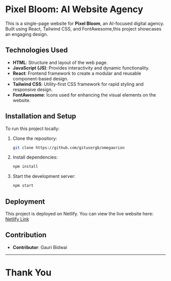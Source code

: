 # Pixel Bloom: AI Website Agency

This is a single-page website for **Pixel Bloom**, an AI-focused digital agency. 
Built using React, Tailwind CSS, and FontAwesome,this project showcases an engaging design.

## Technologies Used

- **HTML**: Structure and layout of the web page.
- **JavaScript (JS)**: Provides interactivity and dynamic functionality.
- **React**: Frontend framework to create a modular and reusable component-based design.
- **Tailwind CSS**: Utility-first CSS framework for rapid styling and responsive design.
- **FontAwesome**: Icons used for enhancing the visual elements on the website.

## Installation and Setup

To run this project locally:

1. Clone the repository:
   ```bash
   git clone https://github.com/gitusergb/omegaorion
   ```
2. Install dependencies:
   ```bash
   npm install
   ```
3. Start the development server:
   ```bash
   npm start
   ```

## Deployment

This project is deployed on Netlify. You can view the live website here:
[Netlify Link](https://startling-peony-ddafe2.netlify.app/)

## Contribution

- **Contributor**: Gauri Bidwai

---
# Thank You

<!-- # Getting Started with Create React App
https://www.figma.com/design/h9mWorazfgltgaVtOfcdfb/Assignment?node-id=0-1&t=AdZo4mzFeEAHEwTC-1
This project was bootstrapped with [Create React App](https://github.com/facebook/create-react-app).

## Available Scripts

In the project directory, you can run:

### `npm start`

Runs the app in the development mode.\
Open [http://localhost:3000](http://localhost:3000) to view it in your browser.

The page will reload when you make changes.\
You may also see any lint errors in the console.

### `npm test`

Launches the test runner in the interactive watch mode.\
See the section about [running tests](https://facebook.github.io/create-react-app/docs/running-tests) for more information.


https://i.ibb.co/6v0bBDB/header.png
https://i.ibb.co/LprgZMy/user.jpg


### `npm run build`

Builds the app for production to the `build` folder.\
It correctly bundles React in production mode and optimizes the build for the best performance.

The build is minified and the filenames include the hashes.\
Your app is ready to be deployed!

See the section about [deployment](https://facebook.github.io/create-react-app/docs/deployment) for more information.

### `npm run eject`

**Note: this is a one-way operation. Once you `eject`, you can't go back!**

If you aren't satisfied with the build tool and configuration choices, you can `eject` at any time. This command will remove the single build dependency from your project.

Instead, it will copy all the configuration files and the transitive dependencies (webpack, Babel, ESLint, etc) right into your project so you have full control over them. All of the commands except `eject` will still work, but they will point to the copied scripts so you can tweak them. At this point you're on your own.

You don't have to ever use `eject`. The curated feature set is suitable for small and middle deployments, and you shouldn't feel obligated to use this feature. However we understand that this tool wouldn't be useful if you couldn't customize it when you are ready for it.

## Learn More

You can learn more in the [Create React App documentation](https://facebook.github.io/create-react-app/docs/getting-started).

To learn React, check out the [React documentation](https://reactjs.org/).

### Code Splitting

This section has moved here: [https://facebook.github.io/create-react-app/docs/code-splitting](https://facebook.github.io/create-react-app/docs/code-splitting)

### Analyzing the Bundle Size

This section has moved here: [https://facebook.github.io/create-react-app/docs/analyzing-the-bundle-size](https://facebook.github.io/create-react-app/docs/analyzing-the-bundle-size)

### Making a Progressive Web App

This section has moved here: [https://facebook.github.io/create-react-app/docs/making-a-progressive-web-app](https://facebook.github.io/create-react-app/docs/making-a-progressive-web-app)

### Advanced Configuration

This section has moved here: [https://facebook.github.io/create-react-app/docs/advanced-configuration](https://facebook.github.io/create-react-app/docs/advanced-configuration)

### Deployment

This section has moved here: [https://facebook.github.io/create-react-app/docs/deployment](https://facebook.github.io/create-react-app/docs/deployment)

### `npm run build` fails to minify

This section has moved here: [https://facebook.github.io/create-react-app/docs/troubleshooting#npm-run-build-fails-to-minify](https://facebook.github.io/create-react-app/docs/troubleshooting#npm-run-build-fails-to-minify) -->
